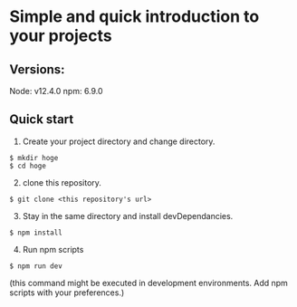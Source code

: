 # Simple and quick introduction to your projects

## Versions:
Node: v12.4.0
npm: 6.9.0

## Quick start

1. Create your project directory and change directory.

```
$ mkdir hoge
$ cd hoge
```

2. clone this repository.

```
$ git clone <this repository's url>
```

3. Stay in the same directory and install devDependancies.

```
$ npm install
```

4. Run npm scripts

```
$ npm run dev
```
(this command might be executed in development environments. Add npm scripts with your preferences.)
